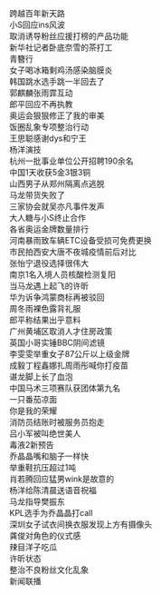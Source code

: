 跨越百年新天路  
小S回应ins风波  
取消诱导粉丝应援打榜的产品功能  
新华社记者卧底奈雪的茶打工  
青簪行  
女子喝冰箱剩鸡汤感染脑膜炎  
韩国跳水选手跳一半回去了  
郭麒麟张雨霏互动  
郎平回应不再执教  
奥运会狠狠修正了我的审美  
饭圈乱象专项整治行动  
王思聪感谢dys和宁王  
杨洋演技  
杭州一批事业单位公开招聘190余名  
中国1天收获5金3银3铜  
山西男子从郑州隔离点逃脱  
马龙带货失败了  
三家协会就吴亦凡事件发声  
大人糖与小S终止合作  
各省奥运金牌数量排行  
河南暴雨致车辆ETC设备受损可免费更换  
市民拍西安大唐不夜城疫情前后对比  
张怡宁退役选择很伟大  
南京1名入境人员核酸检测复阳  
当马龙遇上起飞的许昕  
华为诉争鸿蒙商标再被驳回  
周冬雨裸色露背礼服  
郎平称结果出乎意料  
广州黄埔区取消人才住房政策  
英国小哥实锤BBC阴间滤镜  
李雯雯举重女子87公斤以上级金牌  
成毅丁程鑫娜扎周雨彤喊你打疫苗  
谌龙脚上长了血泡  
中国马术三项赛队获团体第九名  
一只番茄凉面  
你是我的荣耀  
消防员结账时被服务员抱走  
吕小军被叫绝世美人  
毒液2新预告  
乔晶晶嘴和脑子一样快  
举重鞋抗压超过1吨  
肖若腾回应猛男wink是故意的  
杨洋给陈清晨送语音祝福  
马龙指导樊振东  
KPL选手为乔晶晶打call  
深圳女子试衣间换衣服发现上方有摄像头  
龚俊对角色的仪式感  
辣目洋子吃瓜  
许昕状态  
整治不良粉丝文化乱象  
新闻联播  
